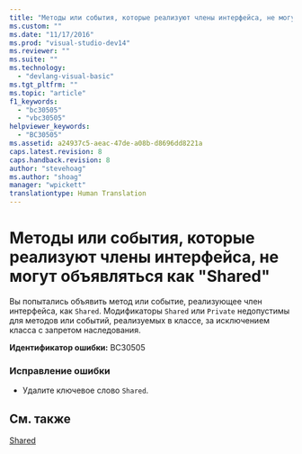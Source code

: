 ```yaml
---
title: "Методы или события, которые реализуют члены интерфейса, не могут объявляться как &quot;Shared&quot; | Microsoft Docs"
ms.custom: ""
ms.date: "11/17/2016"
ms.prod: "visual-studio-dev14"
ms.reviewer: ""
ms.suite: ""
ms.technology: 
  - "devlang-visual-basic"
ms.tgt_pltfrm: ""
ms.topic: "article"
f1_keywords: 
  - "bc30505"
  - "vbc30505"
helpviewer_keywords: 
  - "BC30505"
ms.assetid: a24937c5-aeac-47de-a08b-d8696dd8221a
caps.latest.revision: 8
caps.handback.revision: 8
author: "stevehoag"
ms.author: "shoag"
manager: "wpickett"
translationtype: Human Translation
---
```

# Методы или события, которые реализуют члены интерфейса, не могут объявляться как &quot;Shared&quot;
Вы попытались объявить метод или событие, реализующее член интерфейса, как `Shared`. Модификаторы `Shared` или `Private` недопустимы для методов или событий, реализуемых в классе, за исключением класса с запретом наследования.  
  
 **Идентификатор ошибки:** BC30505  
  
### Исправление ошибки  
  
-   Удалите ключевое слово `Shared`.  
  
## См. также  
 [Shared](../../visual-basic/language-reference/modifiers/shared.md)
